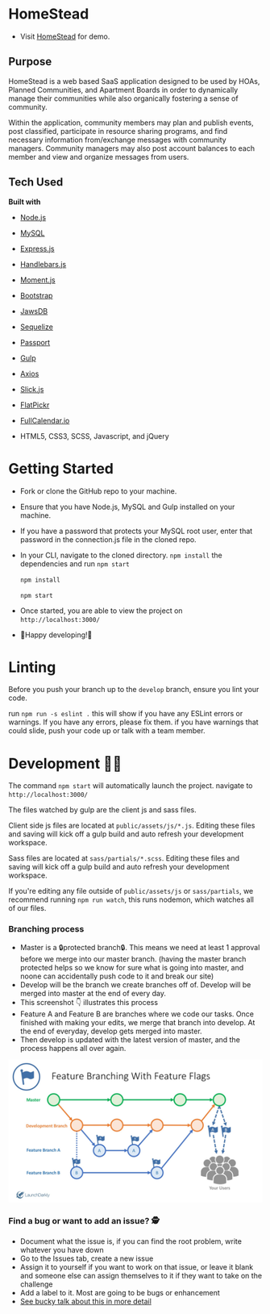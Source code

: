 # HomeStead

- Visit [HomeStead](https://obscure-fortress-66993.herokuapp.com/) for demo.

## Purpose

HomeStead is a web based SaaS application designed to be used by HOAs, Planned Communities, and Apartment Boards in order to dynamically manage their communities while also organically fostering a sense of community.

Within the application, community members may plan and publish events, post classified, participate in resource sharing programs, and find necessary information from/exchange messages with community managers.  Community managers may also post account balances to each member and view and organize messages from users.  


## Tech Used

<b>Built with</b>
- [Node.js](https://nodejs.org/en/)
- [MySQL](https://www.npmjs.com/package/mysql)
- [Express.js](https://www.npmjs.com/package/express)
- [Handlebars.js](https://www.npmjs.com/package/express-handlebars)
- [Moment.js](https://momentjs.com/)
- [Bootstrap](https://getbootstrap.com/docs/3.3/)
- [JawsDB](https://elements.heroku.com/addons/jawsdb)
- [Sequelize](https://www.npmjs.com/package/sequelize)
- [Passport](http://www.passportjs.org/)
- [Gulp](https://gulpjs.com/)
- [Axios](https://www.npmjs.com/package/axios)
- [Slick.js](http://kenwheeler.github.io/slick/)
- [FlatPickr](https://flatpickr.js.org/)
- [FullCalendar.io](https://fullcalendar.io/)

- HTML5, CSS3, SCSS, Javascript, and jQuery

# Getting Started

- Fork or clone the GitHub repo to your machine.
- Ensure that you have Node.js, MySQL and Gulp installed on your machine.
- If you have a password that protects your MySQL root user, enter that password in the connection.js file in the cloned repo.
- In your CLI, navigate to the cloned directory. `npm install` the dependencies and run `npm start`

  `npm install`

  `npm start`

- Once started, you are able to view the project on `http://localhost:3000/`

- 🎉Happy developing!🎉


# Linting

Before you push your branch up to the `develop` branch, ensure you lint your code.

run `npm run -s eslint .` this will show if you have any ESLint errors or warnings.
If you have any errors, please fix them. if you have warnings that could slide, push your code up or talk with a team member.


# Development 👨‍💻

The command `npm start` will automatically launch the project. navigate to `http://localhost:3000/`

The files watched by gulp are the client js and sass files.

Client side js files are located at `public/assets/js/*.js`. Editing these files and saving will kick off a gulp build and auto refresh your development workspace.

Sass files are located at `sass/partials/*.scss`. Editing these files and saving will kick off a gulp build and auto refresh your development workspace.

If you're editing any file outside of `public/assets/js` or `sass/partials`, we recommend running `npm run watch`, this runs nodemon, which watches all of our files.


### Branching process

- Master is a 🔒protected branch🔒. This means we need at least 1 approval before we merge into our master branch. (having the master branch protected helps so we know for sure what is going into master, and noone can accidentally push code to it and break our site)
- Develop will be the branch we create branches off of. Develop will be merged into master at the end of every day.
- This screenshot 👇 illustrates this process
- Feature A and Feature B are branches where we code our tasks. Once finished with making your edits, we merge that branch into develop. At the end of everyday, develop gets merged into master.
- Then develop is updated with the latest version of master, and the process happens all over again.

![screenshot](./public/assets/images/branching.jpg)


### Find a bug or want to add an issue? 🕵️

- Document what the issue is, if you can find the root problem, write whatever you have down
- Go to the Issues tab, create a new issue
- Assign it to yourself if you want to work on that issue, or leave it blank and someone else can assign themselves to it if they want to take on the challenge
- Add a label to it. Most are going to be bugs or enhancement
- [See bucky talk about this in more detail](https://www.youtube.com/watch?v=YshvUGgF_3o)


